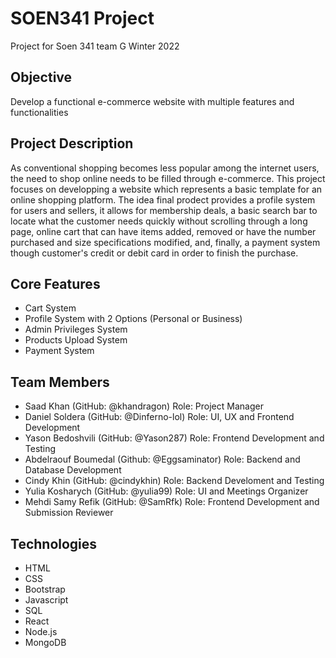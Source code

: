 # SOEN341 Project

Project for Soen 341 team G Winter 2022

## Objective

Develop a functional e-commerce website with multiple features and functionalities   

## Project Description

As conventional shopping becomes less popular among the internet users, the need to shop online needs to be filled through e-commerce. This project focuses on developping a website which represents a basic template for an online shopping platform. The idea final prodect provides a profile system for users and sellers, it allows for membership deals, a basic search bar to locate what the customer needs quickly without scrolling through a long page, online cart that can have items added, removed or have the number purchased and size specifications modified, and, finally, a payment system though customer's credit or debit card in order to finish the purchase.

## Core Features

* Cart System
* Profile System with 2 Options (Personal or Business)
* Admin Privileges System
* Products Upload System
* Payment System

## Team Members

* Saad Khan (GitHub: @khandragon) Role: Project Manager
* Daniel Soldera (GitHub: @Dinferno-lol) Role: UI, UX and Frontend Development
* Yason Bedoshvili (GitHub: @Yason287) Role: Frontend Development and Testing
* Abdelraouf Boumedal (Github: @Eggsaminator) Role: Backend and Database Development
* Cindy Khin (GitHub: @cindykhin) Role: Backend Develoment and Testing 
* Yulia Kosharych (GitHub: @yulia99) Role: UI and Meetings Organizer
* Mehdi Samy Refik (GitHub: @SamRfk) Role: Frontend Development and Submission Reviewer

## Technologies

* HTML
* CSS
* Bootstrap
* Javascript
* SQL
* React
* Node.js
* MongoDB
